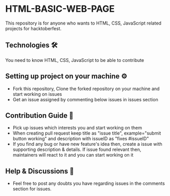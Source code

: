 # HTML-BASIC-WEB-PAGE
This repository is for anyone who wants to HTML, CSS, JavaScript related projects for hacktoberfest.

## Technologies 🛠️
You need to know HTML, CSS, JavaScript to be able to contribute

## Setting up project on your machine ⚙️
- Fork this repository, Clone the forked repository on your machine and start working on issues
- Get an issue assigned by commenting below issues in issues section

## Contribution Guide 🤠
- Pick up issues which interests you and start working on them
- When creating pull request keep title as "issue title", example="submit button working" and description with issueID as "fixes #issueID"
- If you find any bug or have new feature's idea then, create a issue with supporting description & details. If issue found relevant then, maintainers will react to it and you can start working on it

## Help & Discussions 🙌
- Feel free to post any doubts you have regarding issues in the comments section for issues.


